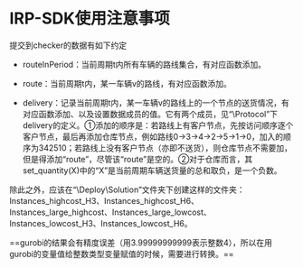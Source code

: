 # IRP-SDK使用注意事项

提交到checker的数据有如下约定

* routeInPeriod：当前周期t内所有车辆的路线集合，有对应函数添加。

* route：当前周期t内，某一车辆v的路线，有对应函数添加。

* delivery：记录当前周期t内，某一车辆v的路线上的一个节点的送货情况，有对应函数添加、以及设置数据成员的值。它有两个成员，见“\Protocol”下delivery的定义。①添加的顺序是：若路线上有客户节点，先按访问顺序逐个客户节点，最后再添加仓库节点，例如路线0$\to$3$\to$4$\to$2$\to$5$\to$1$\to$0，加入的顺序为342510；若路线上没有客户节点（亦即不送货），则仓库节点不需要加，但是得添加“route”，尽管该“route”是空的。②对于仓库而言，其set_quantity(X)中的“X”是当前周期车辆送货量的总和取负，是一个负数。

除此之外，应该在“\Deploy\Solution”文件夹下创建这样的文件夹：Instances_highcost_H3、Instances_highcost_H6、Instances_large_highcost、Instances_large_lowcost、Instances_lowcost_H3、Instances_lowcost_H6。

==gurobi的结果会有精度误差（用3.99999999999表示整数4），所以在用gurobi的变量值给整数类型变量赋值的时候，需要进行转换。==
